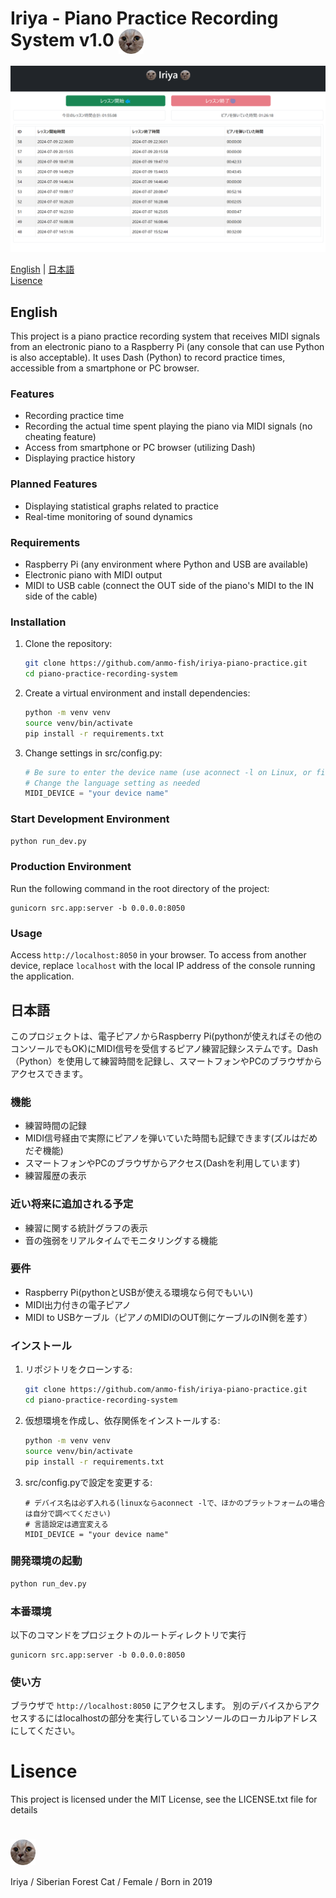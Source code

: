 # Iriya - Piano Practice Recording System v1.0 <img src="./src/assets/logo.png" alt="Logo" width="40" style="vertical-align: middle;"/>

<img src="./src/assets/screenshot.png" alt="Screenshot" width="600"/>


[English](#english) | [日本語](#日本語) <br>
[Lisence](#lisence)


## English

This project is a piano practice recording system that receives MIDI signals from an electronic piano to a Raspberry Pi (any console that can use Python is also acceptable). It uses Dash (Python) to record practice times, accessible from a smartphone or PC browser.

### Features
- Recording practice time
- Recording the actual time spent playing the piano via MIDI signals (no cheating feature)
- Access from smartphone or PC browser (utilizing Dash)
- Displaying practice history

### Planned Features
- Displaying statistical graphs related to practice
- Real-time monitoring of sound dynamics

### Requirements
- Raspberry Pi (any environment where Python and USB are available)
- Electronic piano with MIDI output
- MIDI to USB cable (connect the OUT side of the piano's MIDI to the IN side of the cable)

### Installation

1. Clone the repository:
    ```bash
    git clone https://github.com/anmo-fish/iriya-piano-practice.git
    cd piano-practice-recording-system
    ```

2. Create a virtual environment and install dependencies:
    ```bash
    python -m venv venv
    source venv/bin/activate
    pip install -r requirements.txt
    ```

3. Change settings in src/config.py:
    ```python
    # Be sure to enter the device name (use aconnect -l on Linux, or find out the method for other platforms)
    # Change the language setting as needed
    MIDI_DEVICE = "your device name"
    ```

### Start Development Environment
```bash
python run_dev.py
```

### Production Environment
Run the following command in the root directory of the project:
```
gunicorn src.app:server -b 0.0.0.0:8050
```

### Usage
Access `http://localhost:8050` in your browser.
To access from another device, replace `localhost` with the local IP address of the console running the application.

## 日本語

このプロジェクトは、電子ピアノからRaspberry Pi(pythonが使えればその他のコンソールでもOK)にMIDI信号を受信するピアノ練習記録システムです。Dash（Python）を使用して練習時間を記録し、スマートフォンやPCのブラウザからアクセスできます。

### 機能
- 練習時間の記録
- MIDI信号経由で実際にピアノを弾いていた時間も記録できます(ズルはだめだぞ機能)
- スマートフォンやPCのブラウザからアクセス(Dashを利用しています)
- 練習履歴の表示

### 近い将来に追加される予定
- 練習に関する統計グラフの表示
- 音の強弱をリアルタイムでモニタリングする機能

### 要件
- Raspberry Pi(pythonとUSBが使える環境なら何でもいい)
- MIDI出力付きの電子ピアノ
- MIDI to USBケーブル（ピアノのMIDIのOUT側にケーブルのIN側を差す）

### インストール

1. リポジトリをクローンする:
    ```bash
    git clone https://github.com/anmo-fish/iriya-piano-practice.git
    cd piano-practice-recording-system
    ```

2. 仮想環境を作成し、依存関係をインストールする:
    ```bash
    python -m venv venv
    source venv/bin/activate
    pip install -r requirements.txt
    ```

3. src/config.pyで設定を変更する:
    ```
    # デバイス名は必ず入れる(linuxならaconnect -lで、ほかのプラットフォームの場合は自分で調べてください)
    # 言語設定は適宜変える
    MIDI_DEVICE = "your device name"
    ```

### 開発環境の起動
```bash
python run_dev.py
```
### 本番環境
以下のコマンドをプロジェクトのルートディレクトリで実行
```
gunicorn src.app:server -b 0.0.0.0:8050
```

### 使い方
ブラウザで `http://localhost:8050` にアクセスします。
別のデバイスからアクセスするにはlocalhostの部分を実行しているコンソールのローカルipアドレスにしてください。

# Lisence

This project is licensed under the MIT License, see the LICENSE.txt file for details

# <img src="./src/assets/logo.png" alt="Logo" width="40" style="vertical-align: middle;"/>

Iriya / Siberian Forest Cat / Female / Born in 2019
